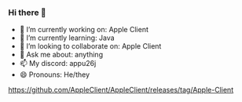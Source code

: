 ### Hi there 👋
- 🔭 I’m currently working on: Apple Client
- 🌱 I’m currently learning: Java
- 👯 I’m looking to collaborate on: Apple Client
- 💬 Ask me about: anything
- 📫 My discord: appu26j
- 😄 Pronouns: He/they

https://github.com/AppleClient/AppleClient/releases/tag/Apple-Client
